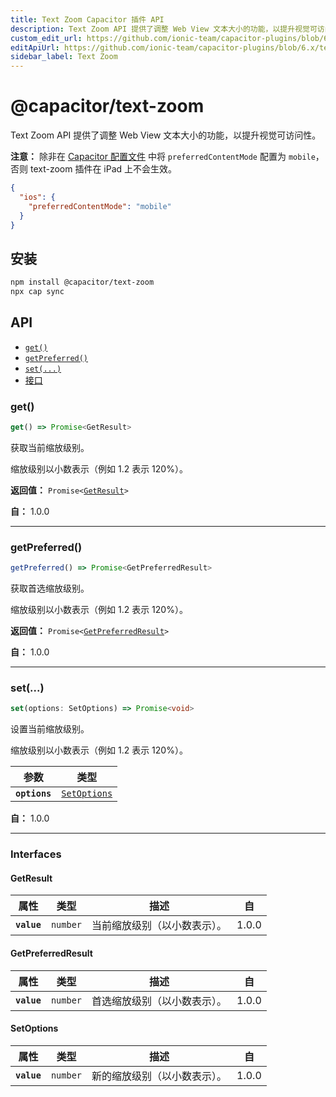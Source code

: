 ```yaml
---
title: Text Zoom Capacitor 插件 API
description: Text Zoom API 提供了调整 Web View 文本大小的功能，以提升视觉可访问性。
custom_edit_url: https://github.com/ionic-team/capacitor-plugins/blob/6.x/text-zoom/README.md
editApiUrl: https://github.com/ionic-team/capacitor-plugins/blob/6.x/text-zoom/src/definitions.ts
sidebar_label: Text Zoom
---
```


# @capacitor/text-zoom

Text Zoom API 提供了调整 Web View 文本大小的功能，以提升视觉可访问性。

**注意：** 除非在 [Capacitor 配置文件](https://capacitorjs.com/docs/config) 中将 `preferredContentMode` 配置为 `mobile`，否则 text-zoom 插件在 iPad 上不会生效。

```json
{
  "ios": {
    "preferredContentMode": "mobile"
  }
}
```

## 安装

```bash
npm install @capacitor/text-zoom
npx cap sync
```

## API

<docgen-index>

- [`get()`](#get)
- [`getPreferred()`](#getpreferred)
- [`set(...)`](#set)
- [接口](#interfaces)

</docgen-index>

<docgen-api>
<!--Update the source file JSDoc comments and rerun docgen to update the docs below-->

### get()

```typescript
get() => Promise<GetResult>
```

获取当前缩放级别。

缩放级别以小数表示（例如 1.2 表示 120%）。

**返回值：** <code>Promise&lt;<a href="#getresult">GetResult</a>&gt;</code>

**自：** 1.0.0

---

### getPreferred()

```typescript
getPreferred() => Promise<GetPreferredResult>
```

获取首选缩放级别。

缩放级别以小数表示（例如 1.2 表示 120%）。

**返回值：** <code>Promise&lt;<a href="#getpreferredresult">GetPreferredResult</a>&gt;</code>

**自：** 1.0.0

---

### set(...)

```typescript
set(options: SetOptions) => Promise<void>
```

设置当前缩放级别。

缩放级别以小数表示（例如 1.2 表示 120%）。

| 参数          | 类型                                              |
| ------------- | ------------------------------------------------- |
| **`options`** | <code><a href="#setoptions">SetOptions</a></code> |

**自：** 1.0.0

---

### Interfaces

#### GetResult

| 属性        | 类型                | 描述                         | 自    |
| ----------- | ------------------- | ---------------------------- | ----- |
| **`value`** | <code>number</code> | 当前缩放级别（以小数表示）。 | 1.0.0 |

#### GetPreferredResult

| 属性        | 类型                | 描述                         | 自    |
| ----------- | ------------------- | ---------------------------- | ----- |
| **`value`** | <code>number</code> | 首选缩放级别（以小数表示）。 | 1.0.0 |

#### SetOptions

| 属性        | 类型                | 描述                         | 自    |
| ----------- | ------------------- | ---------------------------- | ----- |
| **`value`** | <code>number</code> | 新的缩放级别（以小数表示）。 | 1.0.0 |

</docgen-api>
